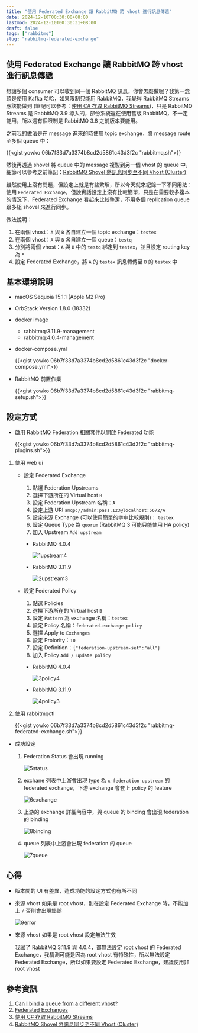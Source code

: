 ```yaml
---
title: "使用 Federated Exchange 讓 RabbitMQ 跨 vhost 進行訊息傳遞"
date: 2024-12-10T00:30:00+08:00
lastmod: 2024-12-10T00:30:31+08:00
draft: false
tags: ["rabbitmq"]
slug: "rabbitmq-federated-exchange"
---
```


## 使用 Federated Exchange 讓 RabbitMQ 跨 vhost 進行訊息傳遞

想讓多個 consumer 可以收到同一個 RabbitMQ 訊息，你會怎麼做呢？我第一念頭是使用 Kafka 哈哈，如果限制只能用 RabbitMQ，我覺得 RabbitMQ Streams 應該能做到 (筆記可以參考：[使用 C# 存取 RabbitMQ Streams](/csharp-rabbitmq-streams/))，只是 RabbitMQ Streams 是 RabbitMQ 3.9 導入的，部份系統還在使用舊版 RabbitMQ，不一定能用，所以還有個限制是 RabbitMQ 3.8 之前版本要能用。

之前我的做法是在 message 進來的時使用 topic exchange，將 message route 至多個 queue 中：

{{<gist yowko 06b7f33d7a3374b8cd2d5861c43d3f2c "rabbitmq.sh">}}

然後再透過 shovel 將 queue 中的 message 複製到另一個 vhost 的 queue 中，細節可以參考之前筆記：[RabbitMQ Shovel 將訊息同步至不同 Vhost (Cluster)](/rabbitmq-shovel/)

雖然使用上沒有問題，但設定上就是有些繁瑣，所以今天就來紀錄一下不同用法：使用 `Federated Exchange`，但說實話設定上沒有比較簡單，只是在需要較多複本的情況下，Federated Exchange 看起來比較整潔，不用多個 replication queue 跟多組 shovel 來進行同步。

做法說明：

1. 在兩個 vhost：`A` 與 `B` 各自建立一個 topic exchange：`testex`
2. 在兩個 vhost：`A` 與 `B` 各自建立一個 queue：`testq`
3. 分別將兩個 vhost：`A` 與 `B` 中的 `testq` 綁定到 `testex`，並且設定 routing key 為 `*`
4. 設定 Federated Exchange，將 `A` 的 `testex` 訊息轉傳至 `B` 的 `testex` 中

## 基本環境說明

- macOS Sequoia 15.1.1 (Apple M2 Pro)
- OrbStack Version 1.8.0 (18332)
- docker image
    - rabbitmq:3.11.9-management
    - rabbitmq:4.0.4-management
- docker-compose.yml

    {{<gist yowko 06b7f33d7a3374b8cd2d5861c43d3f2c "docker-compose.yml">}}

- RabbitMQ 前置作業

    {{<gist yowko 06b7f33d7a3374b8cd2d5861c43d3f2c "rabbitmq-setup.sh">}}

## 設定方式

- 啟用 RabbitMQ Federation 相關套件以開啟 Federated 功能

    {{<gist yowko 06b7f33d7a3374b8cd2d5861c43d3f2c "rabbitmq-plugins.sh">}}

1. 使用 web ui

    - 設定 Federated Exchange

        1. 點選 Federation Upstreams
        2. 選擇下游所在的 Virtual host `B`
        3. 設定 Federation Upstream 名稱：`A`
        4. 設定上游 URI `amqp://admin:pass.123@localhost:5672/A`
        5. 設定來源 Exchange (可以使用簡單的字中比較規則)： `testex`
        6. 設定 Queue Type 為 `quorum` (RabbitMQ 3 可能只能使用 HA policy)
        7. 加入 Upstream `Add upstream`

        - RabbitMQ 4.0.4

            ![1upstream4](https://github.com/user-attachments/assets/ea75f931-76ee-4dba-bf34-8722b962f425)
        - RabbitMQ 3.11.9

            ![2upstream3](https://github.com/user-attachments/assets/04a7e0f1-8d68-437a-8d81-6ac262596d9c)

    - 設定 Federated Policy

        1. 點選 Policies
        2. 選擇下游所在的 Virtual host `B`
        3. 設定 `Pattern` 為 exchange 名稱：`testex`
        4. 設定 Policy 名稱：`federated-exchange-policy`
        5. 選擇 Apply to `Exchanges`
        6. 設定 Proiority：`10`
        7. 設定 Definition：`{"federation-upstream-set":"all"}`
        8. 加入 Policy `Add / update policy`

        - RabbitMQ 4.0.4

            ![3policy4](https://github.com/user-attachments/assets/8b15f893-7400-46a6-8db0-fc262550a801)
        - RabbitMQ 3.11.9

            ![4policy3](https://github.com/user-attachments/assets/79f50b0b-b550-428d-bcfb-21d9476f3527)

2. 使用 rabbitmqctl

    {{<gist yowko 06b7f33d7a3374b8cd2d5861c43d3f2c "rabbitmq-federated-exchange.sh">}}

- 成功設定

    1. Federation Status 會出現 running

        ![5status](https://github.com/user-attachments/assets/22aa4d68-892b-42ac-9414-96c607a9382e)

    2. exchane 列表中上游會出現 type 為 `x-federation-upstream` 的 federated exchange，下游 exchange 會套上 policy 的 feature

        ![6exchange](https://github.com/user-attachments/assets/f3065a21-d270-4c5e-af74-ca8696055699)

    3. 上游的 exchange 詳細內容中，與 queue 的 binding 會出現 federation 的 binding

        ![8binding](https://github.com/user-attachments/assets/59630015-be7b-4007-b970-8a3b250df1bb)

    4. queue 列表中上游會出現 federation 的 queue

        ![7queue](https://github.com/user-attachments/assets/d7374fca-d392-47a1-8626-1b8930939029)

## 心得

- 版本間的 UI 有差異，造成功能的設定方式也有所不同
- 來源 vhost 如果是 root vhost，則在設定 Federated Exchange 時，不能加上 `/` 否則會出現錯誤

    ![9error](https://github.com/user-attachments/assets/8bc41a7f-fe50-483f-bbd9-23c8f3577140)

- 來源 vhost 如果是 root vhost 設定無法生效

    我試了 RabbitMQ 3.11.9 與 4.0.4，都無法設定 root vhost 的 Federated Exchange，我猜測可能是因為 root vhost 有特殊性，所以無法設定 Federated Exchange，所以如果要設定 Federated Exchange，建議使用非 root vhost

## 參考資訊

1. [Can I bind a queue from a different vhost?](https://stackoverflow.com/a/43232061)
2. [Federated Exchanges](https://www.rabbitmq.com/docs/federated-exchanges)
3. [使用 C# 存取 RabbitMQ Streams](/csharp-rabbitmq-streams/)
4. [RabbitMQ Shovel 將訊息同步至不同 Vhost (Cluster)](/rabbitmq-shovel/)
